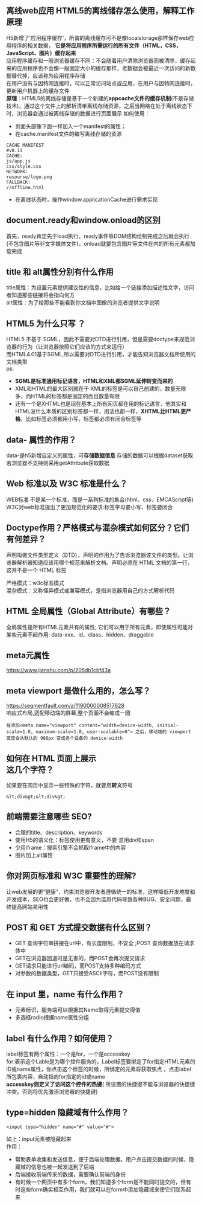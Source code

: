 ## 离线web应用 HTML5的离线储存怎么使用，解释工作原理
H5新增了'应用程序缓存'，所谓的离线缓存可不是像localstorage那样保存web应用程序的相关数据，
**它是将应用程序所需运行的所有文件（HTML，CSS，JavaScript、图片）缓存起来**    
应用程序缓存和一般浏览器缓存不同：不会随着用户清除浏览器而被清除，缓存起来的应用程序也不会像一般固定大小的缓存那样，老数据会被最近一次访问的新数据替代掉，应该称为应用程序存储      
在用户没有与因特网连接时，可以正常访问站点或应用，在用户与因特网连接时，更新用户机器上的缓存文件  
**原理**：HTML5的离线存储是基于一个新建的**appcache文件的缓存机制**(不是存储技术)，通过这个文件上的解析清单离线存储资源，之后当网络在处于离线状态下时，浏览器会通过被离线存储的数据进行页面展示
如何使用：
* 页面头部像下面一样加入一个manifest的属性；
* 在cache.manifest文件的编写离线存储的资源
````
CACHE MANIFEST
#v0.11
CACHE:
js/app.js
css/style.css
NETWORK:
resourse/logo.png
FALLBACK:
//offline.html
````
* 在离线状态时，操作window.applicationCache进行需求实现
## document.ready和window.onload的区别
首先，ready肯定先于load执行，ready事件等DOM结构绘制完成之后就会执行(不包含图片等非文字媒体文件)，onload就要包含图片等文件在内的所有元素都加载完成
## title 和 alt属性分别有什么作用
title属性：为设置元素提供建议性的信息，比如给一个链接添加描述性文字，访问者知道那些链接将会指向何方  
alt属性：为了给那些不能看到你文档中图像的浏览者提供文字说明
## HTML5 为什么只写 <!DOCTYPE html>？
HTML5 不基于 SGML，因此不需要对DTD进行引用，但是需要doctype来规范浏览器的行为（让浏览器按照它们应该的方式来运行）  
而HTML4.01基于SGML,所以需要对DTD进行引用，才能告知浏览器文档所使用的文档类型  
ps:
* **SGML是标准通用标记语言，HTML和XML都SGML延伸转变而来的**
* XML和HTML的最大区别就在于 XML的标签是可以自己创建的，数量无限多，而HTML的标签都是固定的而且数量有限
* 还有一个是XHTML也是现在基本上所有网页都在用的标记语言，他其实和HTML没什么本质的区别标签都一样，用法也都一样，**XHTML比HTML更严格**，比如标签必须都用小写，标签都必须有闭合标签等
## data- 属性的作用？
data-是h5新增自定义的属性，可**存储数据信息** 存储的数据可以根据dataset获取 若浏览器不支持则采用getAttribute获取数据
## Web 标准以及 W3C 标准是什么？
WEB标准 不是某一个标准，而是一系列标准的集合(html、css、EMCAScript等)  
W3C对web标准提出了更加规范化的要求:标签字母要小写、标签要闭合
## Doctype作用？严格模式与混杂模式如何区分？它们有何差异？
<!DOCTYPE>声明叫做文件类型定义（DTD），声明的作用为了告诉浏览器该文件的类型。让浏览器解析器知道应该用哪个规范来解析文档。<!DOCTYPE>声明必须在 HTML 文档的第一行，这并不是一个 HTML 标签  
严格模式：w3c标准模式  
混杂模式：又称怪异模式或兼容模式，是指浏览器用自己的方式解析代码
## HTML 全局属性（Global Attribute）有哪些？
全局属性是所有HTML元素共有的属性; 它们可以用于所有元素，即使属性可能对某些元素不起作用:
data-xxx、id、class、hidden、draggable
## meta元属性
https://www.jianshu.com/p/205db1cbf43a
## meta viewport 是做什么用的，怎么写？
https://segmentfault.com/a/1190000008517628  
响应式布局,适配移动端的屏幕,整个页面不会缩成一团
````
在添加<meta name="viewport" content="width=device-width, initial-scale=1.0, maximum-scale=1.0, user-scalable=0"> 之后，移动端的 viewport 宽度会从默认的 980px 变成各个设备的 device-width
````
## 如何在 HTML 页面上展示 <div></div> 这几个字符？
如果要在网页中显示一些特殊的字符，就要用**转义**符号
````
&lt;div&gt;&lt;div&gt;
````
## 前端需要注意哪些 SEO?
* 合理的title、description、keywords
* 使用H5的语义化：标签使用更有意义，不要 滥用div和span  
* 少用iframe：搜索引擎不会抓取iframe中的内容
* 图片加上alt属性
## 你对网页标准和 W3C 重要性的理解?
让web发展的更“健康”，约束浏览器开发者遵循统一的标准，这样降低开发难度和开发成本，SEO也会更好做，也不会因为滥用代码导致各种BUG、安全问题，最终提高网站易用性
## POST 和 GET 方式提交数据有什么区别？
* GET 查询字符串拼接在url中，有长度限制，不安全 ;POST 查询数据放在请求体中
* GET在浏览器回退时是无害的，而POST会再次提交请求
* GET请求只能进行url编码，而POST支持多种编码方式
* 对参数的数据类型，GET只接受ASCII字符，而POST没有限制
## 在 input 里，name 有什么作用？
* 元素标识，服务端可以根据其Name取得元素提交得值
* 多选框radio根据name属性分组
## label 有什么作用？如何使用？
label标签有两个属性：一个是for，一个是accesskey  
for:表示这个Lable是为哪个控件服务的，Label标签要绑定了for指定HTML元素的ID或name属性，你点击这个标签的时候，所绑定的元素将获取焦点 ，点击label所包裹内容，自动指向for指定的id或name  
**accesskey则定义了访问这个控件的热键**( 所设置的快捷键不能与浏览器的快捷键冲突，否则将优先激活浏览器的快捷键)
## type=hidden 隐藏域有什么作用？
````
<input type="hidden" name="#" value="#">
````
如上：input元素被隐藏起来  
作用：  
* 帮助表单收集和发送信息，便于后端处理数据。用户点击提交数据的时候，隐藏域的信息也被一起发送到了后端
* 后端接收前端传来的数据，需要确认前端的身份
* 有时候一个网页中有多个form，我们知道多个form是不能同时提交的，但有时这些form确实相互作用，我们就可以在form中添加隐藏域来使它们联系起来
